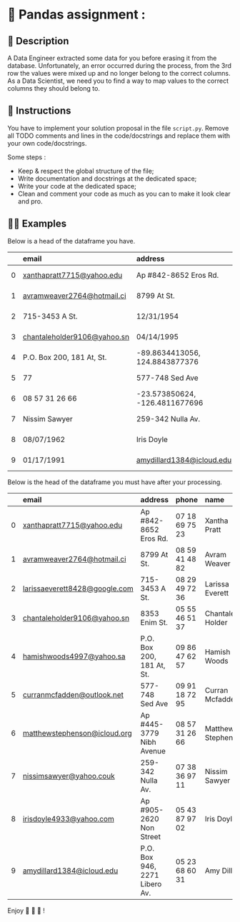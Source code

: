 # 🐼 Pandas assignment : 

## 📙 Description
A Data Engineer extracted some data for you before erasing it from the database. Unfortunately, an error occurred during the process, from the 3rd row the values were mixed up and no longer belong to the correct columns. As a Data Scientist, we need you to find a way to map values to the correct columns they should belong to.

## 📖 Instructions
You have to implement your solution proposal in the file `script.py`. Remove all TODO comments and lines in the code/docstrings and replace them with your own code/docstrings.

Some steps :
- Keep & respect the global structure of the file;
- Write documentation and docstrings at the dedicated space;
- Write your code at the dedicated space;
- Clean and comment your code as much as you can to make it look clear and pro.

<!-- ## 💡 Hints 💡
Some hints to help you in your adventure :
- ;
- ; -->

## 👩‍🏫 Examples
Below is a head of the dataframe you have.

|    | email                       | address                        | phone                         | name                          | geo_location                   | lucky_number                   | birth_date                     |
|---:|:----------------------------|:-------------------------------|:------------------------------|:------------------------------|:-------------------------------|:-------------------------------|:-------------------------------|
|  0 | xanthapratt7715@yahoo.edu   | Ap #842-8652 Eros Rd.          | 07 18 69 75 23                | Xantha Pratt                  | -13.684769792, -0.618230272    | 36                             | 10/20/1957                     |
|  1 | avramweaver2764@hotmail.ci  | 8799 At St.                    | 08 59 41 48 82                | Avram Weaver                  | -85.7535678464, -100.224569856 | 28                             | 04/05/1981                     |
|  2 | 715-3453 A St.              | 12/31/1954                     | Larissa Everett               | 08 29 49 72 36                | larissaeverett8428@google.com  | 26.2019121152, -15.0919571456  | 72                             |
|  3 | chantaleholder9106@yahoo.sn | 04/14/1995                     | 8353 Enim St.                 | 71.7450401792, 177.6485578752 | Chantale Holder                | 49                             | 05 55 46 51 37                 |
|  4 | P.O. Box 200, 181 At, St.   | -89.8634413056, 124.8843877376 | 09 86 47 62 57                | hamishwoods4997@yahoo.sa      | 96                             | 03/15/1998                     | Hamish Woods                   |
|  5 | 77                          | 577-748 Sed Ave                | 71.4287332352, -60.3587833856 | 09 91 18 72 95                | curranmcfadden@outlook.net     | 01/17/1991                     | Curran Mcfadden                |
|  6 | 08 57 31 26 66              | -23.573850624, -126.4811677696 | Matthew Stephenson            | Ap #445-3779 Nibh Avenue      | 72                             | 12/31/1965                     | matthewstephenson@icloud.org   |
|  7 | Nissim Sawyer               | 259-342 Nulla Av.              | 01/11/1987                    | 07 38 36 97 11                | nissimsawyer@yahoo.couk        | 84                             | -86.5503683584, -63.9793779712 |
|  8 | 08/07/1962                  | Iris Doyle                     | irisdoyle4933@yahoo.com       | 10                            | 25.0994029568, -137.5596455936 | Ap #905-2620 Non Street        | 05 43 87 97 02                 |
|  9 | 01/17/1991                  | amydillard1384@icloud.edu      | 70                            | P.O. Box 946, 2271 Libero Av. | 05 23 68 60 31                 | -17.794721792, -174.4635995136 | Amy Dillard                    |

Below is the head of the dataframe you must have after your processing.

|    | email                         | address                       | phone          | name               | geo_location                   |   lucky_number | birth_date   |
|---:|:------------------------------|:------------------------------|:---------------|:-------------------|:-------------------------------|---------------:|:-------------|
|  0 | xanthapratt7715@yahoo.edu     | Ap #842-8652 Eros Rd.         | 07 18 69 75 23 | Xantha Pratt       | -13.684769792, -0.618230272    |             36 | 10/20/1957   |
|  1 | avramweaver2764@hotmail.ci    | 8799 At St.                   | 08 59 41 48 82 | Avram Weaver       | -85.7535678464, -100.224569856 |             28 | 04/05/1981   |
|  2 | larissaeverett8428@google.com | 715-3453 A St.                | 08 29 49 72 36 | Larissa Everett    | 26.2019121152, -15.0919571456  |             72 | 12/31/1954   |
|  3 | chantaleholder9106@yahoo.sn   | 8353 Enim St.                 | 05 55 46 51 37 | Chantale Holder    | 71.7450401792, 177.6485578752  |             49 | 04/14/1995   |
|  4 | hamishwoods4997@yahoo.sa      | P.O. Box 200, 181 At, St.     | 09 86 47 62 57 | Hamish Woods       | -89.8634413056, 124.8843877376 |             96 | 03/15/1998   |
|  5 | curranmcfadden@outlook.net    | 577-748 Sed Ave               | 09 91 18 72 95 | Curran Mcfadden    | 71.4287332352, -60.3587833856  |             77 | 01/17/1991   |
|  6 | matthewstephenson@icloud.org  | Ap #445-3779 Nibh Avenue      | 08 57 31 26 66 | Matthew Stephenson | -23.573850624, -126.4811677696 |             72 | 12/31/1965   |
|  7 | nissimsawyer@yahoo.couk       | 259-342 Nulla Av.             | 07 38 36 97 11 | Nissim Sawyer      | -86.5503683584, -63.9793779712 |             84 | 01/11/1987   |
|  8 | irisdoyle4933@yahoo.com       | Ap #905-2620 Non Street       | 05 43 87 97 02 | Iris Doyle         | 25.0994029568, -137.5596455936 |             10 | 08/07/1962   |
|  9 | amydillard1384@icloud.edu     | P.O. Box 946, 2271 Libero Av. | 05 23 68 60 31 | Amy Dillard        | -17.794721792, -174.4635995136 |             70 | 01/17/1991   |


Enjoy 🚀 🚀 🚀  !